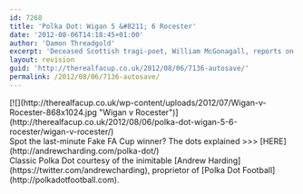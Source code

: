 ```yaml
---
id: 7268
title: 'Polka Dot: Wigan 5 &#8211; 6 Rocester'
date: '2012-08-06T14:18:45+01:00'
author: 'Damon Threadgold'
excerpt: 'Deceased Scottish tragi-poet, William McGonagall, reports on the the fearful fever afflicting the Athletics of Wigan, where Beecham first sold his wares.'
layout: revision
guid: 'http://therealfacup.co.uk/2012/08/06/7136-autosave/'
permalink: /2012/08/06/7136-autosave/
---
```


<div>[![](http://therealfacup.co.uk/wp-content/uploads/2012/07/Wigan-v-Rocester-868x1024.jpg "Wigan v Rocester")](http://therealfacup.co.uk/2012/08/06/polka-dot-wigan-5-6-rocester/wigan-v-rocester/)</div><div></div><div>Spot the last-minute Fake FA Cup winner? The dots explained &gt;&gt;&gt; [HERE](http://andrewcharding.com/polka-dot/)</div><div></div><div>Classic Polka Dot courtesy of the inimitable [Andrew Harding](https://twitter.com/andrewcharding), proprietor of [Polka Dot Football](http://polkadotfootball.com).</div><div></div>
